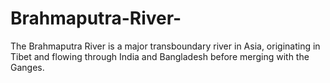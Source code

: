 # Brahmaputra-River-
The Brahmaputra River is a major transboundary river in Asia, originating in Tibet and flowing through India and Bangladesh before merging with the Ganges.
